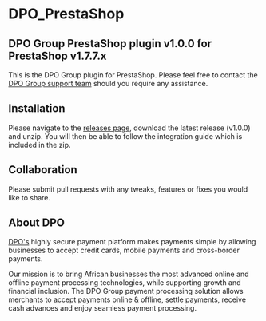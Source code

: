 # DPO_PrestaShop
## DPO Group PrestaShop plugin v1.0.0 for PrestaShop v1.7.7.x

This is the DPO Group plugin for PrestaShop. Please feel free to contact the [DPO Group support team](https://dpogroup.com/contact-us/) should you require any assistance.

## Installation
Please navigate to the [releases page](https://github.com/DPO-Group/DPO_PrestaShop/releases), download the latest release (v1.0.0) and unzip. You will then be able to follow the integration guide which is included in the zip.

## Collaboration

Please submit pull requests with any tweaks, features or fixes you would like to share.

## About DPO

[DPO's](https://dpogroup.com/) highly secure payment platform makes payments simple by allowing businesses to accept credit cards, mobile payments and cross-border payments.

Our mission is to bring African businesses the most advanced online and offline payment processing technologies, while supporting growth and financial inclusion. The DPO Group payment processing solution allows merchants to accept payments online & offline, settle payments, receive cash advances and enjoy seamless payment processing.
